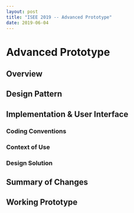 ```yaml
---
layout: post
title: "ISEE 2019 -- Advanced Prototype"
date: 2019-06-04
---
```


# Advanced Prototype

## Overview

## Design Pattern

## Implementation & User Interface

### Coding Conventions

### Context of Use

### Design Solution

## Summary of Changes

## Working Prototype
